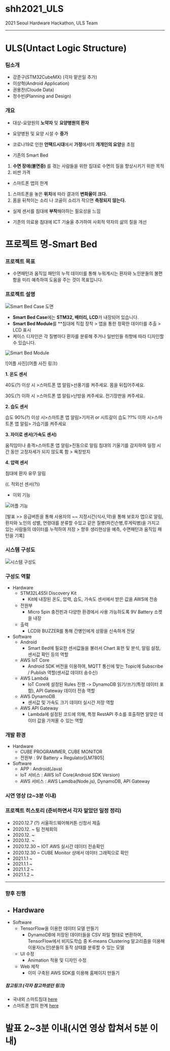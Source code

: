 # shh2021_ULS
 2021 Seoul Hardware Hackathon, ULS Team
 ___
# ULS(Untact Logic Structure)

### 팀소개
 * 강준구(STM32CubeMX) (각자 맡은일 추가)
 * 이상혁(Android Application)
 * 권용찬(Cloude Data)
 * 정수빈(Planning and Design)

### 개요
 * 대상-요양원의 **노약자** 및 **요양병원의 환자**
 * 요양병원 및 요양 시설 수 **증가**
 * 코로나19로 인한 **언택드시대**에서 **가정**에서의 **개개인의 요양**을 초점
 
 * 기존의 Smart Bed 
 
  1. **수면 장애(불면증)** 를 겪는 사람들을 위한 침대로 수면의 질을 향상시키기 위한 목적
  2. 비싼 가격
  
  * 스마트폰 앱의 한계
  
  1. 스마트폰을 놓은 **위치**에 따라 결과의 **변화율이 크다.**
  2. 몸을 뒤척이는 소리 나 코골이 소리가 작으면 **측정되지 않는다.**
  
 * 실제 센서를 침대에 **부착**해야하는 필요성을 느낌
 
 * 기존의 의료용 침대에 ICT 기술울 추가하여 사회적 약자의 삶의 질을 개선
 
 # 프로젝트 명-Smart Bed 
 
 ### 프로젝트 목표
 
* 수면패턴과 움직임 패턴의 누적 데이터를 통해 누워계시는 환자와 노인분들의 불편함을 미리 예측하여 도움을 주는 것이 목표입니다.
 
 ### 프로젝트 설명
  
   ![Smart Bed Case 도면](https://github.com/Moderato-Swift/shh2021_ULS/blob/main/image/Case.PNG)
   
   * **Smart Bed Case**에는 **STM32, 배터리, LCD**가 내장되어 있습니다.
   * **Smart Bed Module**를 **침대에 직접 장착 > 앱을 통한 정확한 데이터를 추출 > LCD 표시
   * 케이스 디자인은 각 질병마다 환자를 분류해 주거나 일반인들 취향에 따라 디자인할 수 있습니다.
  
   ![Smart Bed Module](https://github.com/Moderato-Swift/shh2021_ULS/blob/main/image/drawing_3.png?raw=true)
   
   ![어플 사진](어플 사진 링크)
  
  **1. 온도 센서**
  
  40도(?) 이상 시 >스마트폰 앱 알림>선풍기를 켜주세요. 몸을 뒤집어주세요.
  
  30도(?) 이하 시 >스마트폰 앱 알림>난방을 켜주세요. 전기장판을 켜주세요.
  
  **2. 습도 센서**
  
  습도 90%(?) 이상 시>스마트폰 앱 알림>기저귀 or 시트갈이
  습도 ??% 이하 시>스마트폰 앱 알림> 가습기를 켜주세요
  
  **3. 자이로 센서(가속도 센서)**
  
  움직임이나 충격>스마트폰 앱 알림>진동으로 알림
  침대의 기울기를 감지하여 일정 시간 동안 고정자세가 되지 않도록 함 > 욕창방지
  
  **4. 압력 센서**
  
  침대에 환자 유무 알림
  
  ((. 적외선 센서(?))
  
  * 이외 기능
  
  ![어플 기능](https://github.com/Moderato-Swift/shh2021_ULS/blob/main/image/imageDescription_1.png)
  
   
  [발표 >> 응급버튼을 통해 사용자의 ~~ 지정시간(식사,약)을 통해 보호자 앱으로 알림, 환자와 노인의 성별, 연령대를 분류할 수있고 같은 질병(파킨슨병,루게릭병)을 가지고 있는 사람들의 데이터를 누적하여 저장 > 향후 생리현상을 예측, 수면패턴과 움직임 패턴을 기록]
  
  ### 시스템 구성도
  
  ![시스템 구성도](https://github.com/Moderato-Swift/shh2021_ULS/blob/main/image/system_image.png?raw=true)

  ### 구성도 역할

  - Hardware
    - STM32L4S5I Discovery Kit 
      - Kit에 내장된 온도, 압력, 습도, 가속도 센서에서 받은 값을 AWS에 전송
    -  전원부
       - Micro 5pin 충전핀과 다양한 환경에서 사용 가능하도록 9V Battery 소켓을 내장
    - 출력
      - LCD와 BUZZER를 통해 간병인에게 상황을 신속하게 전달
  - Software
    - Android
      - Smart Bed에 필요한 센서값들을 불러서 Chart 표현 및 분석, 알림 설정, 센서값 확인 등의 역할
    - AWS IoT Core
      - Android SDK 버전을 이용하여, MQTT 통신에 맞는 Topic에 Subscribe / Publish 역할(센서값 데이터 송수신)
    - AWS Lambda
      - IoT Core에 설정된 Rules 진행 -> DynamoDB 읽기/쓰기(특정 데이터 포함), API Gateway 데이터 전송 역할
    - AWS DynamoDB
      - 센서값 및 가속도 크기 데이터 실시간 저장 역할
    - AWS API Gateway
      - Lambda에 설정된 코드에 의해, 특정 RestAPI 주소를 호출하면 알맞은 데이터 값을 가져올 수 있는 역할

  ### 개발 환경
 
 - Hardware
   - CUBE PROGRAMMER, CUBE MONITOR
   - 전원부 : 9V Battery + Regulator[LM7805]
 - Software
   - APP : Android(Java)
   - IoT 서비스 : AWS IoT Core(Android SDK Version)
   - AWS 서비스 : AWS Lamdba(Node.js), DynamoDB, API Gateway
  
  ### 시연 영상 (2~3분 이내)
  
  
  
  
  ### 프로젝트 히스토리 (준비하면서 각자 맡았던 일정 정리)
  * 2020.12.7 (?) 서울하드웨어해커톤 신청서 제출
  * 2020.12. ~ 팀 전체회의
  * 2020.12. ~ 
  * 2020.12. ~
  * 2020.12.30 ~ IOT AWS 실시간 데이터 전송확인
  * 2020.12.30 ~ CUBE Monitor 상에서 데이터 그래픽으로 확인
  * 2021.1.1 ~
  * 2021.1.1 ~
  * 2021.1.2 ~
  * 2021.1.2 ~
  ___

  ### 향후 진행
  - Hardware
    - 
  - Software
    - TensorFlow을 이용한 데이터 모델 만들기
      - DynamoDB에 저장된 데이터들을 CSV 파일 형태로 변환하여, TensorFlow에서 비지도학습 중 K-means Clustering 알고리즘을 이용해 이용자(노인)분들의 동작 상태를 분류할 수 있는 모델
    - UI 수정
      - Animation 적용 및 디자인 수정
    - Web 제작
      - 이미 구축된 AWS SDK를 이용해 홈페이지 만들기

 ##### 참고링크 (각자 참고하셨던 링크)
 
 * 국내외 스마트침대 [here](https://www.youtube.com/watch?v=BJTeHOZERnA&feature=youtu.be)
 * 스마트폰 앱의 한계 [here](https://www.youtube.com/watch?app=desktop&v=znju4QaRpok)


 
# 발표 2~3분 이내(시연 영상 합쳐서 5분 이내)
 
 
